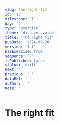 ```yaml
---
slug: the-right-fit
id: '13'
milestone: '1'
day: '2'
type: 'exercise'
theme: 'discover value'
title: 'The right fit'
pubDate: '2024-09-20'
version: '1.1'
hasExercise: true
sequence: '5'
isPublished: false
status: 'draft'
next: ' '
previous: ' '
dataRef: ' '
author: ' '
note: ' '
---
```

# The right fit